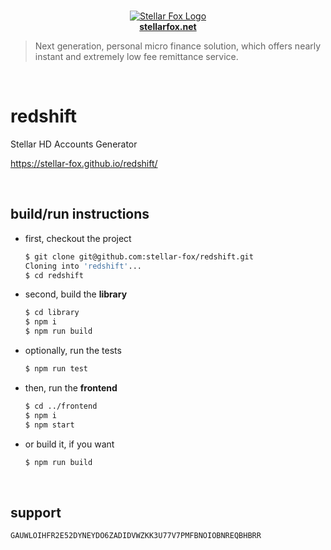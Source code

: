 <p align="center">
    <br />
    <a title="Learn more about Stellar Fox" href="https://stellarfox.net/" target="_blank">
        <img src="https://raw.githubusercontent.com/stellar-fox/redshift/master/frontend/public/favicon.ico" alt="Stellar Fox Logo" />
        <br />
        <b>stellarfox.net</b>
    </a>
</p>

> Next generation, personal micro finance solution, which offers nearly instant and extremely low fee remittance service.

<br />




# redshift

Stellar HD Accounts Generator

https://stellar-fox.github.io/redshift/

<br />




## build/run instructions

* first, checkout the project

    ```bash
    $ git clone git@github.com:stellar-fox/redshift.git
    Cloning into 'redshift'...
    $ cd redshift
    ```

* second, build the **library**

    ```bash
    $ cd library
    $ npm i
    $ npm run build
    ```

* optionally, run the tests

    ```bash
    $ npm run test
    ```

* then, run the **frontend**

    ```bash
    $ cd ../frontend
    $ npm i
    $ npm start
    ```

* or build it, if you want

    ```bash
    $ npm run build
    ```

<br />




## support

```
GAUWLOIHFR2E52DYNEYDO6ZADIDVWZKK3U77V7PMFBNOIOBNREQBHBRR
```
